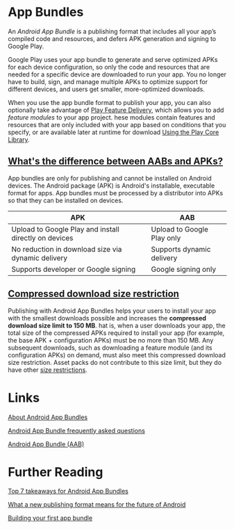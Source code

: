 # App Bundles
An *Android App Bundle* is a publishing format that includes all your app’s compiled code and resources, and defers APK generation and signing to Google Play.

Google Play uses your app bundle to generate and serve optimized APKs for each device configuration, so only the code and resources that are needed for a specific device are downloaded to run your app. You no longer have to build, sign, and manage multiple APKs to optimize support for different devices, and users get smaller, more-optimized downloads.

When you use the app bundle format to publish your app, you can also optionally take advantage of [Play Feature Delivery](https://developer.android.com/guide/playcore/feature-delivery), which allows you to add *feature modules* to your app project. hese modules contain features and resources that are only included with your app based on conditions that you specify, or are available later at runtime for download [Using the Play Core Library](https://developer.android.com/guide/playcore).

## [What's the difference between AABs and APKs?](https://developer.android.com/guide/app-bundle/faq#whats_the_difference_between_aabs_and_apks)
App bundles are only for publishing and cannot be installed on Android devices. The Android package (APK) is Android's installable, executable format for apps. App bundles must be processed by a distributor into APKs so that they can be installed on devices.

| APK | AAB |
|---|---|
| Upload to Google Play and install directly on devices	| Upload to Google Play only |
| No reduction in download size via dynamic delivery		| Supports dynamic delivery |
| Supports developer or Google signing	| Google signing only |

## [Compressed download size restriction](https://developer.android.com/guide/app-bundle#size_restrictions)
Publishing with Android App Bundles helps your users to install your app with the smallest downloads possible and increases the **compressed download size limit to 150 MB**. hat is, when a user downloads your app, the total size of the compressed APKs required to install your app (for example, the base APK + configuration APKs) must be no more than 150 MB. Any subsequent downloads, such as downloading a feature module (and its configuration APKs) on demand, must also meet this compressed download size restriction. Asset packs do not contribute to this size limit, but they do have other [size restrictions](https://developer.android.com/guide/playcore/asset-delivery#size-limits).

# Links  
[About Android App Bundles](https://developer.android.com/guide/app-bundle)

[Android App Bundle frequently asked questions](https://developer.android.com/guide/app-bundle/faq)

[Android App Bundle (AAB)](https://gonative.io/docs/android-app-bundle)

# Further Reading
[Top 7 takeaways for Android App Bundles](https://www.youtube.com/watch?v=st9VZuJNIbw)

[What a new publishing format means for the future of Android](https://medium.com/googleplaydev/what-a-new-publishing-format-means-for-the-future-of-android-2e34981793a)

[Building your first app bundle](https://medium.com/androiddevelopers/building-your-first-app-bundle-bbcd228bf631)
